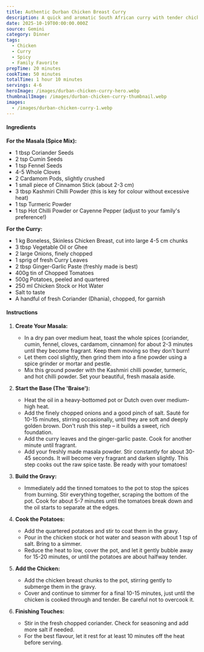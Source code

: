 ```yaml
---
title: Authentic Durban Chicken Breast Curry
description: A quick and aromatic South African curry with tender chicken breast, cooked in a rich, fragrant spice blend with potatoes. Authentic Durban flavor that's perfect for a weeknight.
date: 2025-10-19T00:00:00.000Z
source: Gemini
category: Dinner
tags:
  - Chicken
  - Curry
  - Spicy
  - Family Favorite
prepTime: 20 minutes
cookTime: 50 minutes
totalTime: 1 hour 10 minutes
servings: 4-6
heroImage: /images/durban-chicken-curry-hero.webp
thumbnailImage: /images/durban-chicken-curry-thumbnail.webp
images:
  - /images/durban-chicken-curry-1.webp
---
```


#### **Ingredients**

**For the Masala (Spice Mix):**

* 1 tbsp Coriander Seeds
* 2 tsp Cumin Seeds
* 1 tsp Fennel Seeds
* 4-5 Whole Cloves
* 2 Cardamom Pods, slightly crushed
* 1 small piece of Cinnamon Stick (about 2-3 cm)
* 3 tbsp Kashmiri Chilli Powder (this is key for colour without excessive heat)
* 1 tsp Turmeric Powder
* 1 tsp Hot Chilli Powder or Cayenne Pepper (adjust to your family's preference!)

**For the Curry:**

* 1 kg Boneless, Skinless Chicken Breast, cut into large 4-5 cm chunks
* 3 tbsp Vegetable Oil or Ghee
* 2 large Onions, finely chopped
* 1 sprig of fresh Curry Leaves
* 2 tbsp Ginger-Garlic Paste (freshly made is best)
* 400g tin of Chopped Tomatoes
* 500g Potatoes, peeled and quartered
* 250 ml Chicken Stock or Hot Water
* Salt to taste
* A handful of fresh Coriander (Dhania), chopped, for garnish

#### **Instructions**

1.  **Create Your Masala:**
    * In a dry pan over medium heat, toast the whole spices (coriander, cumin, fennel, cloves, cardamom, cinnamon) for about 2-3 minutes until they become fragrant. Keep them moving so they don't burn!
    * Let them cool slightly, then grind them into a fine powder using a spice grinder or mortar and pestle.
    * Mix this ground powder with the Kashmiri chilli powder, turmeric, and hot chilli powder. Set your beautiful, fresh masala aside.

2.  **Start the Base (The 'Braise'):**
    * Heat the oil in a heavy-bottomed pot or Dutch oven over medium-high heat.
    * Add the finely chopped onions and a good pinch of salt. Sauté for 10-15 minutes, stirring occasionally, until they are soft and deeply golden brown. Don't rush this step – it builds a sweet, rich foundation.
    * Add the curry leaves and the ginger-garlic paste. Cook for another minute until fragrant.
    * Add your freshly made masala powder. Stir constantly for about 30-45 seconds. It will become very fragrant and darken slightly. This step cooks out the raw spice taste. Be ready with your tomatoes!

3.  **Build the Gravy:**
    * Immediately add the tinned tomatoes to the pot to stop the spices from burning. Stir everything together, scraping the bottom of the pot. Cook for about 5-7 minutes until the tomatoes break down and the oil starts to separate at the edges.

4.  **Cook the Potatoes:**
    * Add the quartered potatoes and stir to coat them in the gravy.
    * Pour in the chicken stock or hot water and season with about 1 tsp of salt. Bring to a simmer.
    * Reduce the heat to low, cover the pot, and let it gently bubble away for 15-20 minutes, or until the potatoes are about halfway tender.

5.  **Add the Chicken:**
    * Add the chicken breast chunks to the pot, stirring gently to submerge them in the gravy.
    * Cover and continue to simmer for a final 10-15 minutes, just until the chicken is cooked through and tender. Be careful not to overcook it.

6.  **Finishing Touches:**
    * Stir in the fresh chopped coriander. Check for seasoning and add more salt if needed.
    * For the best flavour, let it rest for at least 10 minutes off the heat before serving.
